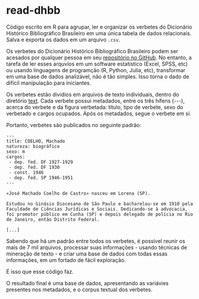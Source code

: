 # read-dhbb

Código escrito em R para agrupar, ler e organizar os verbetes do Dicionário Histórico Bibliográfico Brasileiro em uma única tabela de dados relacionais. Salva e exporta os dados em um arquivo `.csv`.

Os verbetes do Dicionário Histórico Bibliográfico Brasileiro podem ser acesados por qualquer pessoa em seu [repositório no GitHub](https://github.com/cpdoc/dhbb). No entanto, a tarefa de ler esses arquvios em um software estatístico (Excel, SPSS, etc) ou usando linguagens de programção (R, Python, Julia, etc), transformar em uma base de dados analizável, não é tão simples. Isso torna o dado de difícil manipulação para iniciantes. 

Os verbetes estão dividios em arquivos de texto individuais, dentro do diretório [text](https://github.com/cpdoc/dhbb/tree/master/text). Cada verbete possui metadados, entre os três hífens (---), acerca do verbete e da figura verbetada: título, tipo de verbete, sexo do verbetado e cargos ocupados. Após os metadados, segue o verbete em si.

Portanto, verbetes são publicados no seguinte padrão: 

``` 
---
title: COELHO, Machado
natureza: biográfico
sexo: m
cargos:
 - dep. fed. DF 1927-1929 
 - dep. fed. DF 1930
 - const. 1946
 - dep. fed. SP 1946-1951
---

«José Machado Coelho de Castro» nasceu em Lorena (SP).

Estudou no Ginásio Diocesano de São Paulo e bacharelou-se em 1910 pela Faculdade de Ciências Jurídicas e Sociais. Dedicando-se à advocacia, foi promotor público em Cunha (SP) e depois delegado de polícia no Rio de Janeiro, então Distrito Federal. 

[...]
```
Sabendo que há um padrão entre todos os verbetes, é possível reunir os mais de 7 mil arquivos, processar suas informações - usando técnicas de mineração de texto - e criar uma base de dados com todas essas informações, em um fortado de fácil exploração. 

É isso que esse código faz. 

O resultado final é uma base de dados, apresentando as variávies presentes nos metadados, e o corpus textual dos verbetes. 

